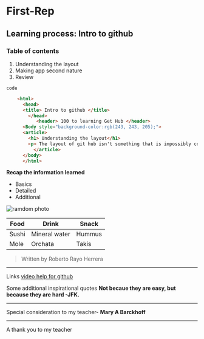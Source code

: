 # First-Rep
## Learning process: Intro to github
### **Table of contents**
1. Understanding the layout
2. Making app second nature
3. Review

`code`

```html
    <html>
      <head>
      <title> Intro to github </title>
        </head>
           <header> 100 to learning Get Hub </header>
      <Body style="background-color:rgb(243, 243, 205);">
      <article>
        <h1> Understanding the layout</h1>
        <p> The layout of git hub isn't something that is impossibly complex but does require some effort. On first sight you probably recognized the basic tools that we are going to use.</p>
          </article>
      </body>
      </html>
```

**Recap the information learned**
- Basics
- Detailed
- Additional

![ramdom photo](https://www.picsum.photos/200/300)

| Food | Drink | Snack |
| --- | --- | --- |
| Sushi | Mineral water | Hummus |
| Mole | Orchata | Takis |
>Written by Roberto Rayo Herrera
---
Links [video help for github](https://www.youtube.com)

Some additional inspirational quotes  **Not becaue they are easy, but because they are hard -JFK.**

---

Special consideration to my teacher- **Mary A Barckhoff**

---

A thank you to my teacher

